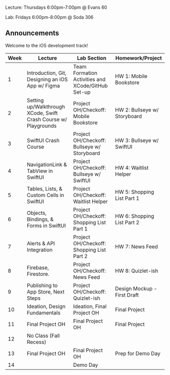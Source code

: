 Lecture: Thursdays 6:00pm-7:00pm @ Evans 60

Lab: Fridays 6:00pm-8:00pm @ Soda 306

## Announcements
Welcome to the iOS development track!

| Week | Lecture                                                         | Lab Section                                       | Homework/Project             |
| ---- | --------------------------------------------------------------- | ------------------------------------------------- | ---------------------------- |
| 1    | Introduction, Git, Designing an iOS App w/ Figma                | Team Formation Activities and XCode/GitHub Set-up | HW 1: Mobile Bookstore       |
| 2    | Setting up/Walkthrough XCode, Swift Crash Course w/ Playgrounds | Project OH/Checkoff: Mobile Bookstore             | HW 2: Bullseye w/ Storyboard |
| 3    | SwiftUI Crash Course                                            | Project OH/Checkoff: Bullseye w/ Storyboard       | HW 3: Bullseye w/ SwiftUI    |
| 4    | NavigationLink & TabView in SwiftUI                             | Project OH/Checkoff: Bullseye w/ SwiftUI          | HW 4: Waitlist Helper        |
| 5    | Tables, Lists, & Custom Cells in SwiftUI                        | Project OH/Checkoff: Waitlist Helper              | HW 5: Shopping List Part 1   |
| 6    | Objects, Bindings, & Forms in SwiftUI                           | Project OH/Checkoff: Shopping List Part 1         | HW 6: Shopping List Part 2   |
| 7    | Alerts & API Integration                                        | Project OH/Checkoff: Shopping List Part 2         | HW 7: News Feed              |
| 8    | Firebase, Firestore.                                            | Project OH/Checkoff: News Feed                    | HW 8: Quizlet-ish            |
| 9    | Publishing to App Store, Next Steps                             | Project OH/Checkoff: Quizlet-ish                  | Design Mockup - First Draft |
| 10   | Ideation, Design Fundamentals                                   | Ideation, Final Project OH                        | Final Project                |
| 11   | Final Project OH                                                | Final Project OH                                  | Final Project                |
| 12   | No Class (Fall Recess)                                          |                                                   |                             |
| 13   | Final Project OH                                                | Final Project OH                                  | Prep for Demo Day            |
| 14   |                                                                 | Demo Day                                          |                              |
